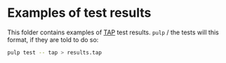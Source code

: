 # Examples of test results

This folder contains examples of [TAP](https://testanything.org/) test results.
`pulp` / the tests will this format, if they are told to do so:

```bash
pulp test -- tap > results.tap
```
